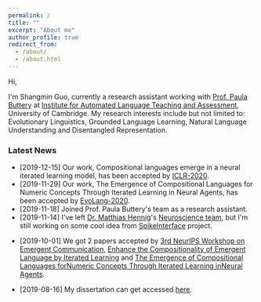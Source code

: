 ```yaml
---
permalink: /
title: ""
excerpt: "About me"
author_profile: true
redirect_from: 
  - /about/
  - /about.html
---
```


Hi,

I'm Shangmin Guo, currently a research assistant working with [Prof. Paula Buttery](https://www.cl.cam.ac.uk/~pjb48/) at [Institute for Automated Language Teaching and Assessment](http://alta.cambridgeenglish.org/), University of Cambridge. My research interests include but not limited to: Evolutionary Linguistics, Grounded Language Learning, Natural Language Understanding and Disentangled  Representation.

###  Latest News
 - [2019-12-15] Our work, Compositional languages emerge in a neural iterated learning model, has been accepted by [ICLR-2020](https://iclr.cc/).
 - [2019-11-29] Our work, The Emergence of Compositional Languages for Numeric Concepts Through Iterated Learning in Neural Agents, has been accepted by [EvoLang-2020](https://brussels.evolang.org/).
 - [2019-11-18] Joined Prof. Paula Buttery's team as a research assistant.
 - [2019-11-14] I've left [Dr. Matthias Hennig](http://homepages.inf.ed.ac.uk/mhennig/)'s [Neuroscience team](http://homepages.inf.ed.ac.uk/mhennig/people/), but I'm still working on some cool idea from [SpikeInterface](https://github.com/SpikeInterface) project.
 <!---
 - [2019-10-11] I will join [ALTA](http://alta.cambridgeenglish.org/) at University of Cambridge on 18th November 2019. 
-->
 - [2019-10-01] We got 2 papers accepted by [3rd NeurIPS Workshop on Emergent Communication](https://sites.google.com/view/emecom2019/home), [Enhance the Compositionality of Emergent Language by Iterated Learning](/files/nips-2019-workshop1.pdf) and [The Emergence of Compositional Languages forNumeric Concepts Through Iterated Learning inNeural Agents](/files/nips-2019-workshop2.pdf).
 <!---
 - [2019-09-16] Joined Dr. Matthias Hennig's team as a research assistant, and started working on a cool project, [SpikeInterface](https://github.com/SpikeInterface).
-->
 - [2019-08-16] My dissertation can get accessed [here](https://arxiv.org/pdf/1911.01098.pdf).
